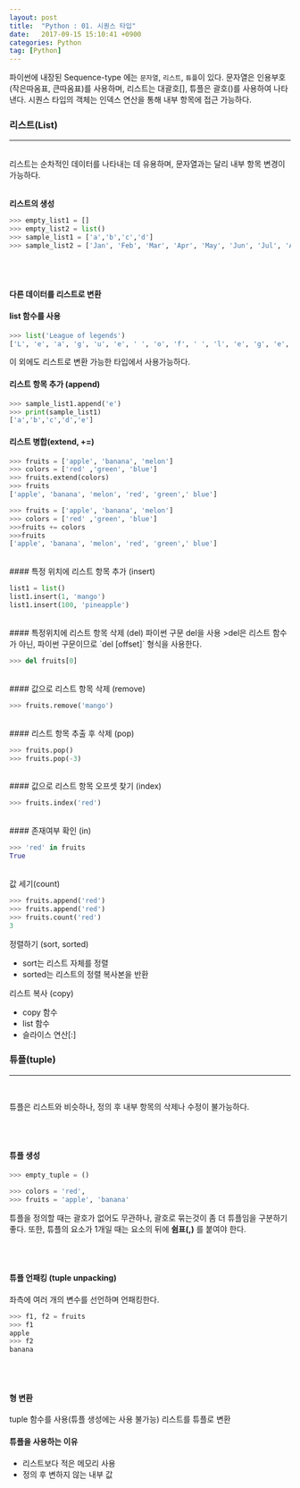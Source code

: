 ```yaml
---
layout: post
title:  "Python : 01. 시퀀스 타입"
date:   2017-09-15 15:10:41 +0900
categories: Python
tag: [Python]
---
```


파이썬에 내장된 Sequence-type 에는 `문자열`, `리스트`, `튜플`이 있다.
문자열은 인용부호(작은따옴표, 큰따옴표)를 사용하며, 리스트는 대괄호[], 튜플은 괄호()를 사용하여 나타낸다.
시퀀스 타입의 객체는 인덱스 연산을 통해 내부 항목에 접근 가능하다.

### 리스트(List)
<hr><br>
리스트는 순차적인 데이터를 나타내는 데 유용하며, 문자열과는 달리 내부 항목 변경이 가능하다.
<br><br>

**리스트의 생성**

```python
>>> empty_list1 = []
>>> empty_list2 = list()
>>> sample_list1 = ['a','b','c','d']
>>> sample_list2 = ['Jan', 'Feb', 'Mar', 'Apr', 'May', 'Jun', 'Jul', 'Aug', 'Sep', 'Oct', 'Nov', 'Dec']
```

<br><br>

#### 다른 데이터를 리스트로 변환
#### list 함수를 사용

```python
>>> list('League of legends')
['L', 'e', 'a', 'g', 'u', 'e', ' ', 'o', 'f', ' ', 'l', 'e', 'g', 'e', 'n', 'd', 's']
```

이 외에도 리스트로 변환 가능한 타입에서 사용가능하다.

#### 리스트 항목 추가 (append)

```python
>>> sample_list1.append('e')
>>> print(sample_list1)
['a','b','c','d','e']
```

#### 리스트 병합(extend, +=)

```python
>>> fruits = ['apple', 'banana', 'melon']
>>> colors = ['red' ,'green', 'blue']
>>> fruits.extend(colors)
>>> fruits
['apple', 'banana', 'melon', 'red', 'green',' blue']
```

```python
>>> fruits = ['apple', 'banana', 'melon']
>>> colors = ['red' ,'green', 'blue']
>>>fruits += colors
>>>fruits
['apple', 'banana', 'melon', 'red', 'green',' blue']
```
<br>
#### 특정 위치에 리스트 항목 추가 (insert)

```python
list1 = list()
list1.insert(1, 'mango')
list1.insert(100, 'pineapple')
```
<br>
#### 특정위치에 리스트 항목 삭제 (del)
파이썬 구문 del을 사용
>del은 리스트 함수가 아닌, 파이썬 구문이므로 `del <list>[offset]` 형식을 사용한다.

```python
>>> del fruits[0]
```

<br>
#### 값으로 리스트 항목 삭제 (remove)

```python
>>> fruits.remove('mango')
```

<br>
#### 리스트 항목 추출 후 삭제 (pop)

```python
>>> fruits.pop()
>>> fruits.pop(-3)
```

<br>
#### 값으로 리스트 항목 오프셋 찾기 (index)

```python
>>> fruits.index('red')
```

<br>
#### 존재여부 확인 (in)

```python
>>> 'red' in fruits
True
```

<br>
값 세기(count)

```python
>>> fruits.append('red')
>>> fruits.append('red')
>>> fruits.count('red')
3
```

정렬하기 (sort, sorted)

* sort는 리스트 자체를 정렬
* sorted는 리스트의 정렬 복사본을 반환

리스트 복사 (copy)

* copy 함수
* list 함수
* 슬라이스 연산[:]

### 튜플(tuple)

<hr><br>

튜플은 리스트와 비슷하나, 정의 후 내부 항목의 삭제나 수정이 불가능하다.

<br><br>

#### 튜플 생성

```python
>>> empty_tuple = ()
```

```python
>>> colors = 'red',
>>> fruits = 'apple', 'banana'
```

튜플을 정의할 때는 괄호가 없어도 무관하나, 괄호로 묶는것이 좀 더 튜플임을 구분하기 좋다.
또한, 튜플의 요소가 1개일 때는 요소의 뒤에 **쉼표(,)** 를 붙여야 한다.

<br><br>

#### 튜플 언패킹 (tuple unpacking)
좌측에 여러 개의 변수를 선언하며 언패킹한다.

```python
>>> f1, f2 = fruits
>>> f1
apple
>>> f2
banana
```
<br><br>

#### 형 변환
tuple 함수를 사용(튜플 생성에는 사용 불가능)
리스트를 튜플로 변환

#### 튜플을 사용하는 이유
* 리스트보다 적은 메모리 사용
* 정의 후 변하지 않는 내부 값
